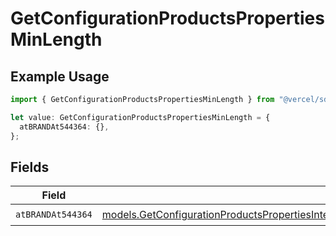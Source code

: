 # GetConfigurationProductsPropertiesMinLength

## Example Usage

```typescript
import { GetConfigurationProductsPropertiesMinLength } from "@vercel/sdk/models/getconfigurationproductsop.js";

let value: GetConfigurationProductsPropertiesMinLength = {
  atBRANDAt544364: {},
};
```

## Fields

| Field                                                                                                                                                                                                  | Type                                                                                                                                                                                                   | Required                                                                                                                                                                                               | Description                                                                                                                                                                                            |
| ------------------------------------------------------------------------------------------------------------------------------------------------------------------------------------------------------ | ------------------------------------------------------------------------------------------------------------------------------------------------------------------------------------------------------ | ------------------------------------------------------------------------------------------------------------------------------------------------------------------------------------------------------ | ------------------------------------------------------------------------------------------------------------------------------------------------------------------------------------------------------ |
| `atBRANDAt544364`                                                                                                                                                                                      | [models.GetConfigurationProductsPropertiesIntegrationsResponse200ApplicationJSONAtBRANDAt544364](../models/getconfigurationproductspropertiesintegrationsresponse200applicationjsonatbrandat544364.md) | :heavy_check_mark:                                                                                                                                                                                     | N/A                                                                                                                                                                                                    |